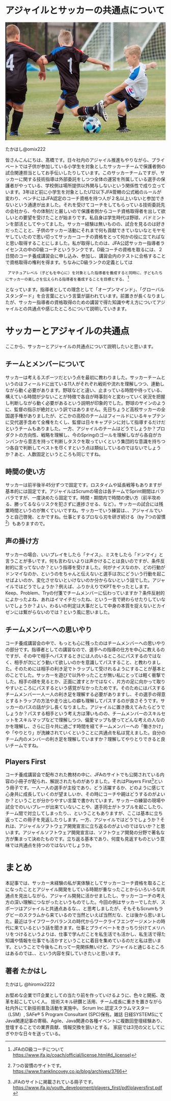 # アジャイルとサッカーの共通点について

![イメージ図](/images/chap-omix222/soccer.png)

たかはし@omix222

皆さんこんにちは、髙橋です。日々社内のアジャイル推進もやりながら、プライベートでは子供が参加している小学生を対象としたサッカーチームで保護者側の試合関連担当としてお手伝いしたりしています。このサッカーチームですが、サッカーに関する技術指導は外部委託をしつつ全体の運営を所属している選手の保護者がやっている、学校側は場所提供以外関与しないという関係性で成り立っています。3年ほど前に小学生を対象としたU12以下JFA管轄の公式戦のルールが変わり、ベンチにはJFA認定のコーチ資格を持つ人が２名以上いないと参加できないという通達が出ました。それを受けてコーチをしてもらっている技術委託先の会社から、今の体制だと厳しいので保護者側からコーチ資格取得者を出して欲しいとの要望を受けたことが始まりです。私自身は学生時代は野球、バドミントンを部活としてやってました。サッカー経験は無いものの、試合を見るのは好きだったことと、子供のサッカー活動にそれまで何も貢献できていないなとモヤモヤしていたので思い切ってサッカーコーチの資格をとって何かの役に立てればなと思い取得することにしました。私が取得したのは、JFA公認サッカー指導者ライセンスの中のD級コーチというランクです。D級コーチの資格を取るには、２日間のコーチ養成講習会に申し込み、参加し、講習会内のテストに合格することで資格取得の権利を得ます。ちなみにD級ランクの定義としては

` アマチュアレベル（子どもを中心に）を対象とした指導者を養成すると同時に、子どもたちにサッカーの楽しさを伝えられる指導者を養成することを目標とする。` [^D級コーチ]

となっています。指導者としての理念として「オープンマインド」、「グローバルスタンダード」を合言葉にという言葉が謳われています。前置きが長くなりましたが、サッカー指導者の資格取得のための講習で得た知識や考え方についてアジャイルとの共通点や感じたところについて説明していきます。

# サッカーとアジャイルの共通点

ここから、サッカーとアジャイルの共通点について説明したいと思います。

## チームとメンバーについて

サッカーは考えるスポーツだという点を最初に教わりました。サッカーチームというのはフィールドに出ている11人がそれぞれ戦術や流れを理解しつつ、連動しながら動く必要があります。野球などと違い、止まっている時間や待っている、構えている時間が少ないことが特徴で各自が時事刻々と変わっていく状況を把握し判断しながら動く必要があるという説明が印象的でした。野球のサインのように、監督の指示が絶対という訳ではありません。先日ちょうど高校サッカーの全国選手権がありましたが、どこかの高校のチームはフィールドにいるキャプテンに交代選手含めて全権をたくし、監督は日々キャプテンに対して指導するだけだというチームもありました。一方、アジャイルのチームはどうでしょうか？プロダクトの方向性、戦略を理解し、今のSpringのゴールを理解しながら各自がカンバンから意志を持って判断しタスクを取っていくという集団的な意識を持ちつつ各自で判断してベストを尽くすという点は類似しているのではないでしょうか？あと、人数固定というところも同じですね。

## 時間の使い方

サッカーは前半後半45分ずつで固定です。ロスタイムや延長戦等もありますが基本的には固定です。アジャイルはScrumの場合は各チームでSprint期間はバラバラですが、一度決めたら固定です。時間・期間内で時間の使い方（前半攻める、勝ってるならリスクを犯さずに進捗させる、など）。サッカーの試合には残業時間というのが無くていいですね。サッカーでいう練習は、、アジャイルでいうと自己啓発、とかですね。仕事とするプロなら刃を研ぎ続ける（by 7つの習慣[^7つの習慣]）もありますので。

## 声の掛け方

サッカーの場合、いいプレイをしたら「ナイス」、ミスをしたら「ドンマイ」と言うことが多いです。何も言わないよりは声かけることは良いのですが、条件反射的に言ってないか？という指導を受けました。何がナイスなのか、どの行動がドンマイなのか、というのをちゃんと伝えないと選手は次にどういう行動を起こせばよいのか、変化させないといけないのか分からないという話でした。アジャイルではどうでしょうか？例えば、ふりかえりでKPTをやったとします。Keep、Problem、Tryの付箋でチームメンバーに伝わっていますか？条件反射的によかったよね、あれはイマイチだったね、という一言で終わらせたりしていないでしょうか？よい、わるいの判定は大事だとして中身の本質を捉えないとカイゼンには繋がらないのでは？という風に思いました。

## チームメンバーへの思いやり

コーチ養成講習会の中で、もっとも心に残ったのはチームメンバーへの思いやりの部分です。指導者としての講習なので、選手への指導の仕方を中心に教えるのですが、その中で相手へパスするときには人のいるところにパスするのではなく、相手が次にどう動いて欲しいのかを意識してパスすること、と教わりました。そのためには相手の利き足でトラップして受けれるようにすることが基本とのことでした。サッカーを遊びで以外やったことが無い私にとっては軽く衝撃でした。相手の顔を見るとか、正面に渡すとかではなく、片方の足に向かって取りやすいところにパスするという感覚がなかったためです。そのためにはパスするチームメンバー一人一人の利き足を理解する必要がありますし、その選手の得意とするトラップの方法や走り出しの癖も理解してパスするのが良さそうです。サッカーのパスの話が少し長くなりました。アジャイルに置き換えてみたらどうでしょうか？パスする相手という考え方は薄いものの、チームメンバーのスキルセットをスキルマップなどで理解しつつ、偏愛マップも使ってどんな考えの人なのかを理解し、さらに日々共に過ごす時間を経てチームメンバーへの「働きかけ」や「やりとり」が洗練されていくということに共通点を私は覚えました。自分のチーム内のメンバーの利き足を理解していますか？理解してやりとりできると良いチームですね。

## Players First

コーチ養成講習会で配布された教材の中に、JFAのサイトでも公開されている内容の小冊子が配られ、解説されたものがありました。それはPlayers First[^Players First]という冊子です。一人一人の選手が主役であり、どう活躍するか、どのように感じて心身共に成長していくのが望ましいか、その時にコーチや親はどうするのがよいか？ということが分かりやすい言葉で書かれています。サッカーの練習の現場や試合でのいいプレーが出来ていないことや、選手同士がトラブルを起こしたり、チーム間で対立してしまったり、、ということもありますが、ここは基本に立ち返ってこの冊子を見返したりします。一方、アジャイルではどうでしょうか？それは、アジャイルソフトウェア開発宣言に立ち返るのがよいのではないか？と思います。アジャイルソフトウェア開発宣言は、ソフトウェア開発の分野で著名な方が集まって決めたものです。立ち返る基本であり、何度も見返すものという意味では共通点を持つのではないでしょうか。

# まとめ

本記事では、サッカー未経験の私が実体験としてサッカーコーチ資格を取ることになったこととアジャイル開発をしている時期が重なったことからいろいろな共通点を見出しながら、アジャイル開発に活かせましたし、サッカーコーチの考え方の深い理解につながったというものでした。今回の例はサッカーでしたが、スポーツはアジャイルと共通点あるな、、と思考しましたが、そもそもScrumもラグビーのスクラムから来ているので当然といえば当然だな、とは後から思いました。最近はライフワークバランスの時代からワークライフエンゲージメントの時代に来ているという話を聞きます。仕事とプライベートをきっちり分けてメリハリをつけるというよりは、仕事で学んだことを私生活でも活かし、私生活で得た知識や情報を仕事でも活かすということに着目を集めているのだと私は思います。ということで今後もこれって一見関係無いけど、アジャイルと通じるところはあるのでは、、という内容を探していきたいと思います。


## 著者 たかはし

たかはし @hiromix2222

お堅めな企業でIT企業としての当たり前を作っていけるように、色々と開拓、改革を起こしていく人。
技術スキル研鑽と活用、チーム成長に重きを置きながら社内外にて新技術普及活動を実施中。
Scrum Inc.認定スクラムマスター（LSM）, SAFe® 5 Program Consultant (SPC)保有。雑誌 日経SYSTEMSにてJava関連記事の寄稿、Agile、Java関連の各種イベントに複数回登壇経験あり、登壇することでの業界貢献、情報交換を狙いとする。
家庭では3児の父としてにぎやかな日々を送っている。

[^D級コーチ]: JFAのD級コーチについて https://www.jfa.jp/coach/official/license.html#d_license)

[^Players First]: JFAのサイトに掲載されている冊子です。https://www.jfa.jp/youth_development/players_first/pdf/playersfirst.pdf

[^7つの習慣]: 7つの習慣のサイトです。https://www.franklincovey.co.jp/blog/archives/3766
